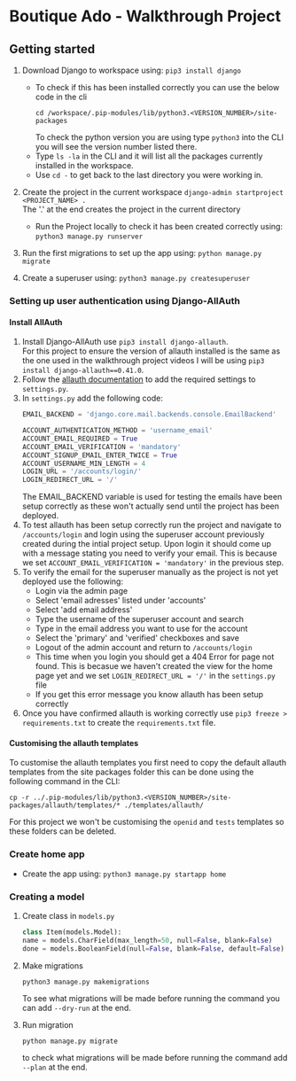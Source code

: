 # Boutique Ado - Walkthrough Project

## Getting started

1. Download Django to workspace using:
    `pip3 install django`
    - To check if this has been installed correctly you can use the below code in the cli
        ```
        cd /workspace/.pip-modules/lib/python3.<VERSION_NUMBER>/site-packages
        ```
        To check the python version you are using type `python3` into the CLI you will see the version number listed there.
    - Type `ls -la` in the CLI and it will list all the packages currently installed in the workspace.
    - Use `cd -` to get back to the last directory you were working in.


2. Create the project in the current workspace
    `django-admin startproject <PROJECT_NAME> .`  
    The '.' at the end creates the project in the current directory

    - Run the Project locally to check it has been created correctly using:
        `python3 manage.py runserver`

4. Run the first migrations to set up the app using:
    `python manage.py migrate`

5. Create a superuser using:
    `python3 manage.py createsuperuser`

### Setting up user authentication using Django-AllAuth

#### Install AllAuth

1. Install Django-AllAuth use `pip3 install django-allauth`.  
    For this project to ensure the version of allauth installed is the same as the one used in the walkthrough project videos I will be using `pip3 install django-allauth==0.41.0`.
2. Follow the [allauth documentation](https://django-allauth.readthedocs.io/en/latest/installation.html) to add the required settings to `settings.py`.
3. In `settings.py` add the following code:
    ```python
    EMAIL_BACKEND = 'django.core.mail.backends.console.EmailBackend'

    ACCOUNT_AUTHENTICATION_METHOD = 'username_email'
    ACCOUNT_EMAIL_REQUIRED = True
    ACCOUNT_EMAIL_VERIFICATION = 'mandatory'
    ACCOUNT_SIGNUP_EMAIL_ENTER_TWICE = True
    ACCOUNT_USERNAME_MIN_LENGTH = 4
    LOGIN_URL = '/accounts/login/'
    LOGIN_REDIRECT_URL = '/'
    ```
    The EMAIL_BACKEND variable is used for testing the emails have been setup correctly as these won't actually send until the project has been deployed. 
4. To test allauth has been setup correctly run the project and navigate to `/accounts/login` and login using the superuser account previously created during the intial project setup. Upon login it should come up with a message stating you need to verify your email. This is because we set `ACCOUNT_EMAIL_VERIFICATION = 'mandatory'` in the previous step.
5. To verify the email for the superuser manually as the project is not yet deployed use the following:
    - Login via the admin page
    - Select 'email adresses' listed under 'accounts'
    - Select 'add email address'
    - Type the username of the superuser account and search
    - Type in the email address you want to use for the account
    - Select the 'primary' and 'verified' checkboxes and save
    - Logout of the admin account and return to `/accounts/login`
    - This time when you login you should get a 404 Error for page not found. This is becasue we haven't created the view for the home page yet and we set `LOGIN_REDIRECT_URL = '/'` in the `settings.py` file
    - If you get this error message you know allauth has been setup correctly
6. Once you have confirmed allauth is working correctly use `pip3 freeze > requirements.txt` to create the `requirements.txt` file.

#### Customising the allauth templates

To customise the allauth templates you first need to copy the default allauth templates from the site packages folder this can be done using the following command in the CLI:
```
cp -r ../.pip-modules/lib/python3.<VERSION_NUMBER>/site-packages/allauth/templates/* ./templates/allauth/
```

For this project we won't be customising the `openid` and `tests` templates so these folders can be deleted.

### Create home app

- Create the app using:
    `python3 manage.py startapp home`

### Creating a model

1. Create class in `models.py` 
    ``` python
    class Item(models.Model):
    name = models.CharField(max_length=50, null=False, blank=False)
    done = models.BooleanField(null=False, blank=False, default=False)
    ```

2. Make migrations
    ``` 
    python3 manage.py makemigrations
    ```
    To see what migrations will be made before running the command you can add `--dry-run` at the end.

3. Run migration
    ```
    python manage.py migrate
    ```
    to check what migrations will be made before running the command add `--plan` at the end.